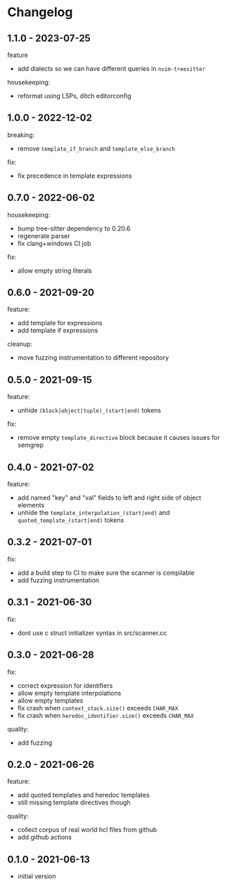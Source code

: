 # Changelog

## 1.1.0 - 2023-07-25

feature
* add dialects so we can have different queries in `nvim-treesitter`

housekeeping:
* reformat using LSPs, ditch editorconfig

## 1.0.0 - 2022-12-02

breaking:
* remove `template_if_branch` and `template_else_branch`

fix:
* fix precedence in template expressions

## 0.7.0 - 2022-06-02

housekeeping:
* bump tree-sitter dependency to 0.20.6
* regenerate parser
* fix clang+windows CI job

fix:
* allow empty string literals

## 0.6.0 - 2021-09-20

feature:
* add template for expressions
* add template if expressions

cleanup:
* move fuzzing instrumentation to different repository

## 0.5.0 - 2021-09-15

feature:
* unhide `(block|object|tuple)_(start|end)` tokens

fix:
* remove empty `template_directive` block because it causes issues for semgrep

## 0.4.0 - 2021-07-02

feature:
* add named "key" and "val" fields to left and right side of object elements
* unhide the `template_interpolation_(start|end)` and `quoted_template_(start|end)` tokens

## 0.3.2 - 2021-07-01

fix:
* add a build step to CI to make sure the scanner is compilable
* add fuzzing instrumentation

## 0.3.1 - 2021-06-30

fix:
* dont use c struct initializer syntax in src/scanner.cc

## 0.3.0 - 2021-06-28

fix:
* correct expression for identifiers
* allow empty template interpolations
* allow empty templates
* fix crash when `context_stack.size()` exceeds `CHAR_MAX`
* fix crash when `heredoc_identifier.size()` exceeds `CHAR_MAX`

quality:
* add fuzzing

## 0.2.0 - 2021-06-26

feature:
* add quoted templates and heredoc templates
* still missing template directives though

quality:
* collect corpus of real world hcl files from github
* add github actions

## 0.1.0 - 2021-06-13

* initial version
